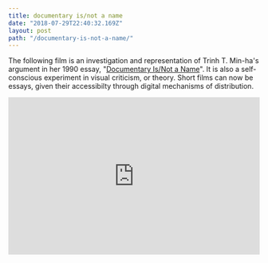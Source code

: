 ```yaml
---
title: documentary is/not a name
date: "2018-07-29T22:40:32.169Z"
layout: post
path: "/documentary-is-not-a-name/"
---
```


The following film is an investigation and representation of Trinh T. Min-ha's argument in her 1990 essay, "[Documentary Is/Not a Name](https://www.jstor.org/stable/778886?seq=1#page_scan_tab_contents)". It is also a self-conscious experiment in visual criticism, or theory. Short films can now be essays, given their accessibilty through digital mechanisms of distribution.

<div style="width: 100%; display: flex; justify-content: center;">
<iframe width="560" height="315" src="https://www.youtube.com/embed/p3LaY2YHJR0" frameborder="0" allow="autoplay; encrypted-media" allowfullscreen></iframe>
</div>
